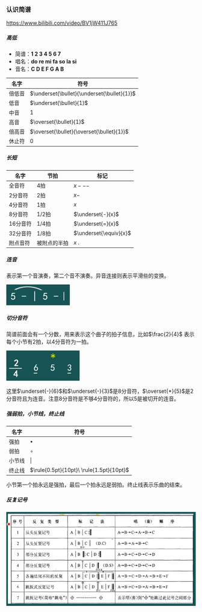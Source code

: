 ### 认识简谱

https://www.bilibili.com/video/BV1jW411J765

##### 高低

- 简谱：**1   2   3   4  5  6  7**
- 唱名：**do re mi fa so la si**
- 音名：**C   D  E   F  G  A  B**

| 名字   | 符号                                        |
| ------ | ------------------------------------------- |
| 倍低音 | $\underset{\bullet}{\underset{\bullet}{1}}$ |
| 低音   | $\underset{\bullet}{1}$                     |
| 中音   | $1$                                         |
| 高音   | $\overset{\bullet}{1}$                      |
| 倍高音 | $\overset{\bullet}{\overset{\bullet}{1}}$   |
| 休止符 | 0                                           |

##### 长短

| 名字     | 节拍         | 标记                   |
| -------- | ------------ | ---------------------- |
| 全音符   | 4拍          | $x---$                 |
| 2分音符  | 2拍          | $x-$                   |
| 4分音符  | 1拍          | $x$                    |
| 8分音符  | 1/2拍        | $\underset{-}{x}$      |
| 16分音符 | 1/4拍        | $\underset{=}{x}$      |
| 32分音符 | 1/8拍        | $\underset{\equiv}{x}$ |
| 附点音符 | 被附点的半拍 | $x\ .$                 |

##### 连音

表示第一个音演奏，第二个音不演奏。异音连接则表示平滑些的变换。

![连音](../images/music/screenshot-www.bilibili.com-2020.06.19-11_38_10.png)

##### 切分音符

简谱前面会有一个分数，用来表示这个曲子的拍子信息，比如$\frac{2}{4}$ 表示每个小节有2拍，以4分音符为一拍。

<img src="../images/music/screenshot-www.bilibili.com-2020.06.19-11_49_22.png" alt="切分音符" style="zoom:67%;" />

这里$\underset{-}{6}$和$\underset{-}{3}$是8分音符，$\overset{*}{5}$是2分音符且为连音。注意8分音符是不够4分音符的，所以5是被切开的连音。

##### 强弱拍，小节线，终止线

| 名字   | 符号                                     |
| ------ | ---------------------------------------- |
| 强拍   | $\bullet$                                |
| 弱拍   | $\circ$                                  |
| 小节线 | \|                                       |
| 终止线 | $\rule{0.5pt}{10pt}\ \rule{1.5pt}{10pt}$ |

小节第一个拍永远是强拍，最后一个拍永远是弱拍。终止线表示乐曲的结束。

##### 反复记号

<img src="../images/music/screenshot-www.bilibili.com-2020.06.19-13_03_12.png" alt="反复记号" style="zoom:80%;" />